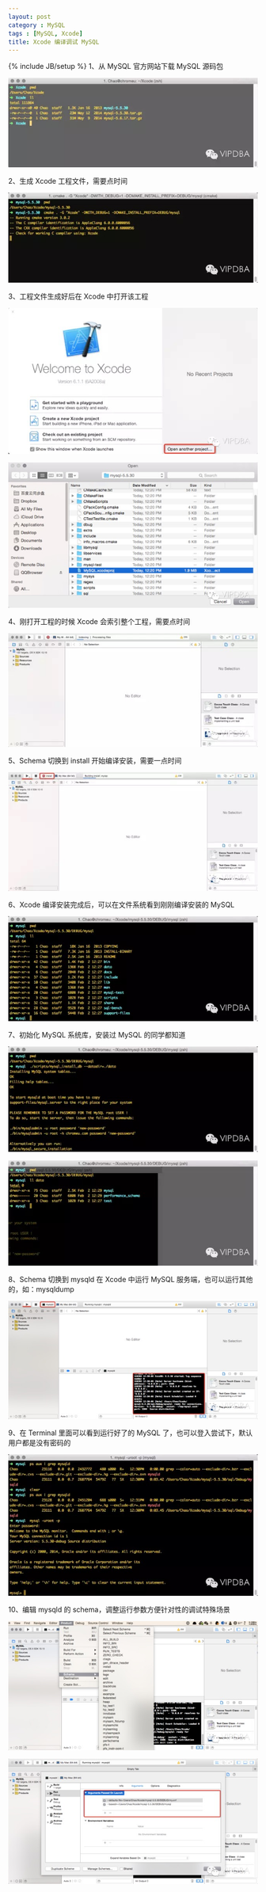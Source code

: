 ```yaml
---
layout: post
category : MySQL
tags : [MySQL, Xcode]
title: Xcode 编译调试 MySQL
---
```

{% include JB/setup %}
1、从 MySQL 官方网站下载 MySQL 源码包

![Alt text](/assets/images/2015/02/xcode1.png)

2、生成 Xcode 工程文件，需要点时间

![Alt text](/assets/images/2015/02/xcode2.png)

3、工程文件生成好后在 Xcode 中打开该工程

![Alt text](/assets/images/2015/02/xcode3.png)

![Alt text](/assets/images/2015/02/xcode4.png)

4、刚打开工程的时候 Xcode 会索引整个工程，需要点时间

![Alt text](/assets/images/2015/02/xcode5.png)

5、Schema 切换到 install 开始编译安装，需要一点时间

![Alt text](/assets/images/2015/02/xcode6.png)

6、Xcode 编译安装完成后，可以在文件系统看到刚刚编译安装的 MySQL

![Alt text](/assets/images/2015/02/xcode7.png)

7、初始化 MySQL 系统库，安装过 MySQL 的同学都知道

![Alt text](/assets/images/2015/02/xcode8.png)

![Alt text](/assets/images/2015/02/xcode9.png)

8、Schema 切换到 mysqld 在 Xcode 中运行 MySQL 服务端，也可以运行其他的，如：mysqldump

![Alt text](/assets/images/2015/02/xcode10.png)

9、在 Terminal 里面可以看到运行好了的 MySQL 了，也可以登入尝试下，默认用户都是没有密码的

![Alt text](/assets/images/2015/02/xcode11.png)

10、编辑 mysqld 的 schema，调整运行参数方便针对性的调试特殊场景

![Alt text](/assets/images/2015/02/xcode12.png)

![Alt text](/assets/images/2015/02/xcode13.png)
